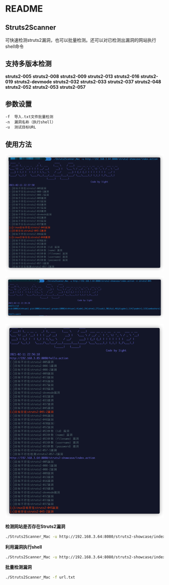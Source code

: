 # README
## Struts2Scanner
可快速检测struts2漏洞，也可以批量检测。还可以对已检测出漏洞的网站执行shell命令

## 支持多版本检测
**struts2-005**
**struts2-008**
**struts2-009**
**struts2-013**
**struts2-016**
**struts2-019**
**struts2-devmode**
**struts2-032**
**struts2-033**
**struts2-037**
**struts2-048**
**struts2-052**
**struts2-053**
**struts2-057**

## 参数设置
```bash
-f	导入.txt文件批量检测
-n 	漏洞名称（执行shell）
-u 	测试目标URL
```

## 使用方法
![](./check.png)


![](./shell.png)

![](./f.png)


**检测网站是否存在Struts2漏洞**
```bash
./Struts2Scanner_Mac -u http://192.168.3.64:8080/struts2-showcase/index.action
```

**利用漏洞执行shell**
```bash
./Struts2Scanner_Mac -u http://192.168.3.64:8080/struts2-showcase/index.action -n struts2-045
```

**批量检测漏洞**
```bash
./Struts2Scanner_Mac -f url.txt
```
